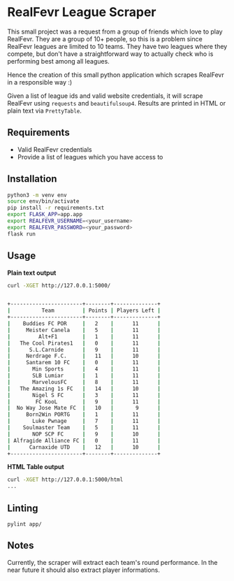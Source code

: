 # RealFevr League Scraper

This small project was a request from a group of friends which love to play RealFevr. They are a group of 10+ people, so this is a problem since RealFevr leagues are limited to 10 teams. They have two leagues where they compete, but don't have a straightforward way to actually check who is performing best among all leagues.

Hence the creation of this small python application which scrapes RealFevr in a responsible way :)

Given a list of league ids and valid website credentials, it will scrape RealFevr using `requests` and `beautifulsoup4`. Results are printed in HTML or plain text via `PrettyTable`.

## Requirements
- Valid RealFevr credentials
- Provide a list of leagues which you have access to
  
## Installation
```bash
python3 -m venv env
source env/bin/activate
pip install -r requirements.txt
export FLASK_APP=app.app
export REALFEVR_USERNAME=<your_username>
export REALFEVR_PASSWORD=<your_password>
flask run
```

## Usage
**Plain text output**
```bash
curl -XGET http://127.0.0.1:5000/


+-----------------------+--------+--------------+
|          Team         | Points | Players Left |
+-----------------------+--------+--------------+
|    Buddies FC POR     |   2    |      11      |
|     Meister Canela    |   5    |      11      |
|         Alt+F1        |   1    |      11      |
|   The Cool Pirates1   |   0    |      11      |
|      S.L.Carnide      |   9    |      11      |
|     Nerdrage F.C.     |   11   |      10      |
|     Santarem 10 FC    |   0    |      11      |
|       Min Sports      |   4    |      11      |
|       SLB Lumiar      |   1    |      11      |
|       MarvelousFC     |   8    |      11      |
|   The Amazing 1s FC   |   14   |      10      |
|       Nigel S FC      |   3    |      11      |
|        FC KooL        |   9    |      11      |
|  No Way Jose Mate FC  |   10   |       9      |
|     Born2Win PORTG    |   1    |      11      |
|       Luke Pwnage     |   7    |      11      |
|    Soulmaster Team    |   5    |      11      |
|       NOP SCP FC      |   9    |      10      |
| Alfragide Alliance FC |   0    |      11      |
|      Carnaxide UTD    |   12   |      10      |
+-----------------------+--------+--------------+
```

**HTML Table output**

```bash
curl -XGET http://127.0.0.1:5000/html
...
```

## Linting
```
pylint app/
```

## Notes
Currently, the scraper will extract each team's round performance. In the near future it should also extract player informations.
